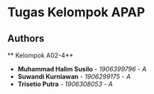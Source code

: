 # Tugas Kelompok APAP
## Authors
** Kelompok A02-4**
* **Muhammad Halim Susilo** - *1906399796* - *A*
* **Suwandi Kurniawan** - *1906299175* - *A*
* **Trisetio Putra** - *1906308053* - *A*